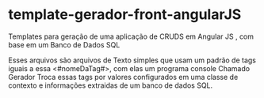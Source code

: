 # template-gerador-front-angularJS

Templates para geração de uma aplicação de CRUDS em Angular JS , com base em um Banco de Dados SQL

Esses arquivos são arquivos de Texto simples que usam um padrão de tags iguais a essa <#nomeDaTag#>, com elas um programa console Chamado Gerador Troca essas tags por valores configurados em uma classe de contexto e informações extraidas de um banco de dados SQL.

